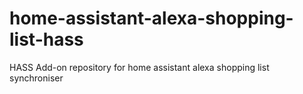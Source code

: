 # home-assistant-alexa-shopping-list-hass
HASS Add-on repository for home assistant alexa shopping list synchroniser
